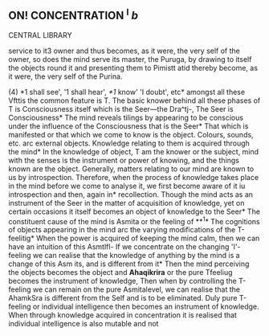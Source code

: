 ## **ON! CONCENTRATION <sup>I</sup>** *b*

CENTRAL LIBRARY

service to it3 owner and thus becomes, as it were, the very self of the owner, so does the mind serve its master, the Puruga, by drawing to itself the objects round it and presenting them to Pimistt atid thereby become, as it were, the very self of the Purina.

(4) \*1 shall see', '1 shall hear', *\*1* know' 'I doubt', etc\* amongst all these Vfttis the common feature is T. The basic knower behind all these phases of T is Consciousness itself which is the Seer—the Dra^tj-, The Seer is Consciousness\* The mind reveals tilings by appearing to be conscious under the influence of the Consciousness that is the Seer\* That which is manifested or that which we come to know is the object. Colours, sounds, etc. arc external objects. Knowledge relating to them is acquired through the mind\* In the knowledge of object, T am the knower or the subject, mind with the senses is the instrument or power of knowing, and the things known are the object. Generally, matters relating to our mind are known to us by introspection. Therefore, when the process of knowledge takes place in the mind before we come to analyse it, we first become aware of it iu introspection and then, again in\* recollection. Though the mind acts as an instrument of the Seer in the matter of acquisition of knowledge, yet on certain occasions it itself becomes an object of knowledge to the Seer\* The constituent cause of the mind is Asmita or the feeling of *\*<sup>1</sup>\* The cognitions of objects appearing in the mind arc the varying modifications of the T-feelitig\* When the power is acquired of keeping the mind calm, then we can have an intuition of this Asmtlfl- If we concentrate on the changing 'I'-feeling we can realise that the knowledge of anything by the mind is a change of this Asm its, and is different from it\* Then the mind perceiving the objects becomes the object and **Ahaqikrira** or the pure Tfeeliug becomes the instrument of knowledge, Then when by controlling the T-feeling we can remain on the pure Asmitalevel, we can realise that the AhamkSra is different from the Self and is to be eliminated. Duly pure T-feeling or individual intelligence then becomes an instrument of knowledge. When through knowledge acquired in concentration it is realised that individual intelligence is also mutable and not
